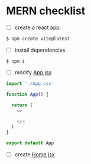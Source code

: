# MERN checklist

- [ ] create a react app:

```bash
$ npm create vite@latest
```

- [ ] install dependencies

```
$ npm i
```

- [ ] modify [App.jsx](./src/App.jsx)

```javascript
import './App.css'

function App() {

  return (
    <>

    </>
  )
}

export default App
```

- [ ] create [Home.jsx](./src/components/Home.jsx)